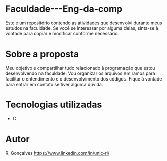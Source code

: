 # Faculdade---Eng-da-comp

Este é um repositório contendo as atividades que desenvolvi durante meus estudos na faculdade. Se você se interessar por alguma delas, sinta-se à vontade para copiar e modificar conforme necessário.

# Sobre a proposta

Meu objetivo é compartilhar tudo relacionado à programação que estou desenvolvendo na faculdade. Vou organizar os arquivos em ramos para facilitar o entendimento e o desenvolvimento dos códigos. Fique à vontade para entrar em contato se tiver alguma dúvida.

# Tecnologias utilizadas

- C

# Autor

R. Gonçalves
https://www.linkedin.com/in/unic-ri/
